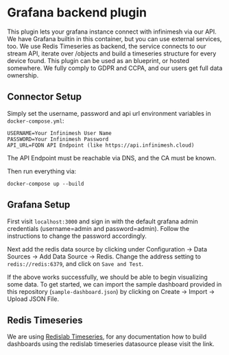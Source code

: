 # Grafana backend plugin

This plugin lets your grafana instance connect with infinimesh via our API. We have Grafana builtin in this container, but you can use external services, too. We use Redis Timeseries as backend, the service connects to our stream API, iterate over /objects and build a timeseries structure for every device found. This plugin can be used as an blueprint, or hosted somewhere. We fully comply to GDPR and CCPA, and our users get full data ownership.  

## Connector Setup

Simply set the username, password and api url environment variables in `docker-compose.yml`:
```
USERNAME=Your Infinimesh User Name  
PASSWORD=Your Infinimesh Password
API_URL=FQDN API Endpoint (like https://api.infinimesh.cloud)
```
The API Endpoint must be reachable via DNS, and the CA must be known.  
  
Then run everything via:

```
docker-compose up --build
```

## Grafana Setup

First visit `localhost:3000` and sign in with the default grafana admin credentials (username=admin and password=admin). Follow the instructions to change the password accordingly.

Next add the redis data source by clicking under Configuration -> Data Sources -> Add Data Source -> Redis. Change the address setting to `redis://redis:6379`, and click on `Save and Test`.

If the above works successfully, we should be able to begin visualizing some data. To get started, we can import the sample dashboard provided in this repository (`sample-dashboard.json`) by clicking on Create -> Import -> Upload JSON File.

## Redis Timeseries

We are using [Redislab Timeseries](https://oss.redislabs.com/redistimeseries/), for any documentation how to build dashboards using the redislab timeseries datasource please visit the link.
